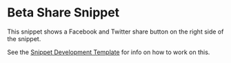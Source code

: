 # Beta Share Snippet

This snippet shows a Facebook and Twitter share button on the right side of the
snippet.

See the
[Snippet Development Template](https://github.com/Osmose/snippet-dev-template)
for info on how to work on this.